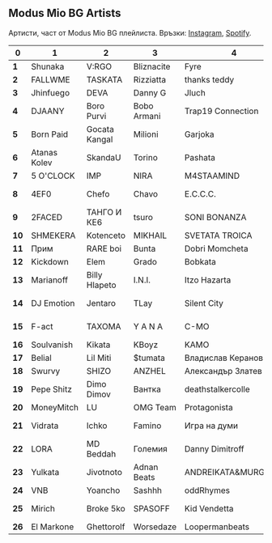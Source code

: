 ## Modus Mio BG Artists

Артисти, част от Modus Mio BG плейлиста. Връзки: [Instagram](https://www.instagram.com/modusmio.bg/), [Spotify](https://open.spotify.com/playlist/5GZFyyJHwjDNvffn6H18Qv).

<div id="search-bar"></div>

| 0      | 1            | 2             | 3           | 4                   | 5        | 6              | 7            | 8           | 9        | 10              | 11        | 12          | 13              |
|--------|--------------|---------------|-------------|---------------------|----------|----------------|--------------|-------------|----------|-----------------|-----------|-------------|-----------------|
| __1__  | Shunaka      | V:RGO         | Bliznacite  | Fyre                | Marso    | Dimoff         | MBT          | MurdaBoyz   | MITREVV  | Yung Stoney     | VLAYZ     | 44SANCHEZZ  | Knifepoint      |
| __2__  | FALLWME      | TASKATA       | Rizziatta   | thanks teddy        | piripiri | Ratimid        | Tarikata     | Steph Purpy | Pameca   | Gena            | Emil TRF  | Secta       | Slim NiK        |
| __3__  | Jhinfuego    | DEVA          | Danny G     | Jluch               | Grigovor | STRUGARE       | kileumre     | Imera       | Novem    | BM              | Yung Mici | Mom4eto     | Bandata na Ruba |
| __4__  | DJAANY       | Boro Purvi    | Bobo Armani | Trap19 Connection   | Gringod  | Young BB Young | Madmatic     | Hrdlg       | Ndoe     | Dim4ou          | Homelesz  | PG808       | So Called Crew  |
| __5__  | Born Paid    | Gocata Kangal | Milioni     | Garjoka             | SIXLQS   | Atchi          | DGDG         | Amok        | Wosh MC  | Atila           | Icaki     | SplitKid    | Tr1ckamusic     |
| __6__  | Atanas Kolev | SkandaU       | Torino      | Pashata             | Molec    | Krisko         | 100 Kila     | Upsurt      | Ustata   | Spens           | HSL       | 2bona       | EBMC            |
| __7__  | 5 O'CLOCK    | IMP           | NIRA        | M4STAAMIND          | Worst    | Sezy           | RUSTY        | NZ          | NEWAVE   | 42              | YZTrax    | ACBG        | ANT!            |
| __8__  | 4EF0         | Chefo         | Chavo       | E.C.C.C.            | Ф4       | Mishell        | Martinesko   | Mladi B. T. | Kapo BNR | SAUCE KIDS GANG | MZM13     | SLANINATA   | Exc             |
| __9__  | 2FACED       | ТАНГО И КЕ6   | tsuro       | SONI BONANZA        | VessoU   | BOZHYDAR       | KITA         | THRILL2REAL | G!       | MishMash        | Big Sha   | SST         | Lil Tapi God    |
| __10__ | SHMEKERA     | Kotenceto     | MIKHAIL     | SVETATA TROICA      | Skunk G  | Niki Kotich    | Чукито       | Honn Kong   | Hoodini  | Gumeni Glavi    | GBT       | 2timez.     | DushkovTwenty4  |
| __11__ | Прим         | RARE boi      | Bunta       | Dobri Momcheta      | Hrd      | Лошите         | Mufasa069    | Alex P.     | Kay Be   | Thug Slime      | 3xfinity  | BDB Goob    | EVG             |
| __12__ | Kickdown     | Elem          | Grado       | Bobkata             | ArtimoX  | Sami Issa      | bobby1kenobi | Lil Trippy  | Theo     | Zeid Zaher      | VSLV      | Bojkov      | Robi            |
| __13__ | Marianoff    | Billy Hlapeto | I.N.I.      | Itzo Hazarta        | VA$      | M1taka         | F.O.         | Rdmk        | Iskrata  | SIIMBAD         | Бате Са   | COCKY       | Roof Rhymez     |
| __14__ | DJ Emotion   | Jentaro       | TLay        | Silent City         | Fang     | Varna Sound    | Kaskata      | Joker Flow  | Buch     | DIE LEVA        | GERATA    | Liter Jack  | NikeJIII        |
| __15__ | F-act        | ТАХОМА        | Y A N A     | C-MO                | Trasher  | Paraplanner    | Sarafa       | Qvkata DLG  | BRO2     | Bobo & the Gang | FeeL      | Jivaka      | Berk Karaah     |
| __16__ | Soulvanish   | Kikata        | KBoyz       | KAMO                | DMT      | Goro           | Totev        | Siimbad     | ERMO     | Koce Dqnkov     | LBS       | Mope        | Pafboi          |
| __17__ | Belial       | Lil Miti      | $tumata     | Владислав Керанов   | Yo One   | axora!         | Fall         | D-ZastA     | Divelin  | lunar           | Maestill  | GOGATA      | Tinko           |
| __18__ | Swurvy       | SHIZO         | ANZHEL      | Александър Златев   | VANKATA  | TOFKATA        | Ziggo Gang   | TARLI       | MUFASA   | NA1KEY          | Sfonk     | L!R!        | El Patron       |
| __19__ | Pepe Shitz   | Dimo Dimov    | Вантка      | deathstalkercolle   | Hoostile | YUNG ГОДЖИ     | ANISSTA      | SECTY       | Sava Bks | D3MO            | ATM       | Pepi        | Колеца          |
| __20__ | MoneyMitch   | LU            | OMG Team    | Protagonista        | ATS      | Andyto         | Bisolini     | Ach0        | KIKO     | Vanki4a         | Emo       | Dr. Donor   | Djekata         |
| __21__ | Vidrata      | Ichko         | Famino      | Игра на думи        | М!мо     | St:llz         | #UB7         | SAUCIN      | JIJKO    | Phonk Factory   | Raus      | Insertakick | ГРАДСКИ ЛЕГЕНДИ |
| __22__ | LORA         | MD Beddah     | Големия     | Danny Dimitroff     | S1       | prostoduro     | P4Y P4LL     | Dj Mati     | D!do     | Chibook         | SHANO     | МАКАРОВ     | Svinqta Mc      |
| __23__ | Yulkata      | Jivotnoto     | Adnan Beats | ANDREIKATA&MURGAVIQ | PAMELA   | Iztochen Blok  | Martijuana   | hostile     | Rusiq    | Skyxigh         | EL BUCKET | Alvx        | GRAIFERA        |
| __24__ | VNB          | Yoancho       | Sashhh      | oddRhymes           | Tinotino | Vikshanaa      | Ats          | кикоСОПА    | Faruzy   | XIKSA           | Hugo Bae  | L1ney       | YungBobi        |
| __25__ | Mirich       | Broke 5ko     | SPASOFF     | Kid Vendetta        | DJ 89    | Crispy Beats   | NUNI         | DEVITZA     | HATSU    | NQMAMKTRL       | Phillip   | Sirfoxy     | Kesh  Pronto    |
| __26__ | El Markone   | Ghettorolf    | Worsedaze   | Loopermanbeats      | RS       | Traykoff       | Tony Loud    | Alen        | NV       | kabybrayan      | LMD       | FOMTedkata  | lil_tigan       |
